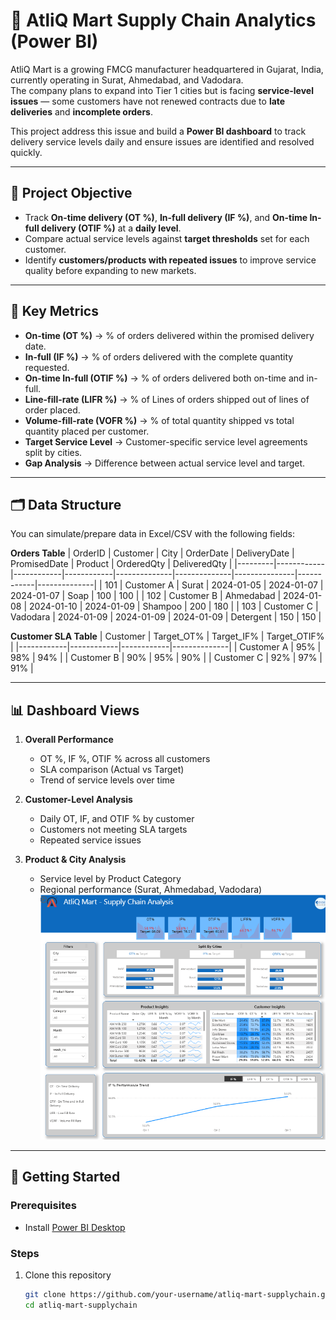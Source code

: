 # 🚚 AtliQ Mart Supply Chain Analytics (Power BI)

AtliQ Mart is a growing FMCG manufacturer headquartered in Gujarat, India, currently operating in Surat, Ahmedabad, and Vadodara.  
The company plans to expand into Tier 1 cities but is facing **service-level issues** — some customers have not renewed contracts due to **late deliveries** and **incomplete orders**.  

This project address this issue and build a **Power BI dashboard** to track delivery service levels daily and ensure issues are identified and resolved quickly.

---

## 🎯 Project Objective
- Track **On-time delivery (OT %)**, **In-full delivery (IF %)**, and **On-time In-full delivery (OTIF %)** at a **daily level**.  
- Compare actual service levels against **target thresholds** set for each customer.  
- Identify **customers/products with repeated issues** to improve service quality before expanding to new markets.

---

## 📌 Key Metrics
- **On-time (OT %)** → % of orders delivered within the promised delivery date.  
- **In-full (IF %)** → % of orders delivered with the complete quantity requested.  
- **On-time In-full (OTIF %)** → % of orders delivered both on-time and in-full.
- **Line-fill-rate (LIFR %)** → % of Lines of orders shipped out of lines of order placed.
- **Volume-fill-rate (VOFR %)** → % of total quantity shipped vs total quantity placed per customer.
- **Target Service Level** → Customer-specific service level agreements split by cities.  
- **Gap Analysis** → Difference between actual service level and target.

---

## 🗂️ Data Structure
You can simulate/prepare data in Excel/CSV with the following fields:

**Orders Table**
| OrderID | Customer   | City       | OrderDate  | DeliveryDate | PromisedDate | Product       | OrderedQty | DeliveredQty |
|---------|------------|------------|------------|--------------|--------------|---------------|------------|--------------|
| 101     | Customer A | Surat      | 2024-01-05 | 2024-01-07   | 2024-01-07   | Soap          | 100        | 100          |
| 102     | Customer B | Ahmedabad  | 2024-01-08 | 2024-01-10   | 2024-01-09   | Shampoo       | 200        | 180          |
| 103     | Customer C | Vadodara   | 2024-01-09 | 2024-01-09   | 2024-01-09   | Detergent     | 150        | 150          |

**Customer SLA Table**
| Customer   | Target_OT% | Target_IF% | Target_OTIF% |
|------------|------------|------------|--------------|
| Customer A | 95%        | 98%        | 94%          |
| Customer B | 90%        | 95%        | 90%          |
| Customer C | 92%        | 97%        | 91%          |

---

## 📊 Dashboard Views
1. **Overall Performance**
   - OT %, IF %, OTIF % across all customers
   - SLA comparison (Actual vs Target)
   - Trend of service levels over time  

2. **Customer-Level Analysis**
   - Daily OT, IF, and OTIF % by customer
   - Customers not meeting SLA targets
   - Repeated service issues  

3. **Product & City Analysis**
   - Service level by Product Category
   - Regional performance (Surat, Ahmedabad, Vadodara)  
![image alt](https://github.com/sumahassan/supply_chain_project_powerBi/blob/main/Supply%20Chain-Power%20Bi%20Dashboard%20Image.png?raw=true)
---

## 🚀 Getting Started
### Prerequisites
- Install [Power BI Desktop](https://powerbi.microsoft.com/desktop/)

### Steps
1. Clone this repository  
   ```bash
   git clone https://github.com/your-username/atliq-mart-supplychain.git
   cd atliq-mart-supplychain
